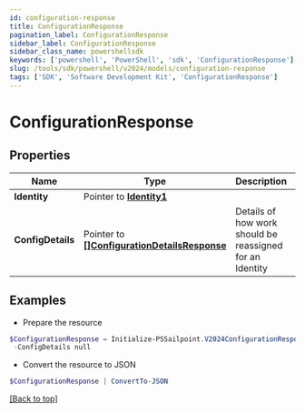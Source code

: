 ```yaml
---
id: configuration-response
title: ConfigurationResponse
pagination_label: ConfigurationResponse
sidebar_label: ConfigurationResponse
sidebar_class_name: powershellsdk
keywords: ['powershell', 'PowerShell', 'sdk', 'ConfigurationResponse'] 
slug: /tools/sdk/powershell/v2024/models/configuration-response
tags: ['SDK', 'Software Development Kit', 'ConfigurationResponse']
---
```



# ConfigurationResponse

## Properties

Name | Type | Description | Notes
------------ | ------------- | ------------- | -------------
**Identity** |  Pointer to [**Identity1**](identity1) |  | [optional] 
**ConfigDetails** |  Pointer to [**[]ConfigurationDetailsResponse**](configuration-details-response) | Details of how work should be reassigned for an Identity | [optional] 

## Examples

- Prepare the resource
```powershell
$ConfigurationResponse = Initialize-PSSailpoint.V2024ConfigurationResponse  -Identity null `
 -ConfigDetails null
```

- Convert the resource to JSON
```powershell
$ConfigurationResponse | ConvertTo-JSON
```


[[Back to top]](#) 

